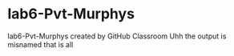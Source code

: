 # lab6-Pvt-Murphys
lab6-Pvt-Murphys created by GitHub Classroom
Uhh the output is misnamed that is all
